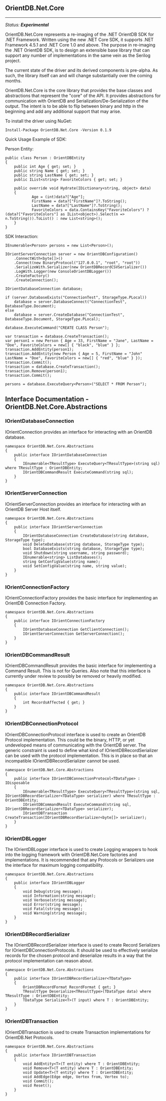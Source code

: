 ## OrientDB.Net.Core ##
---

*Status:* **_Experimental_**

OrientDB.Net.Core represents a re-imaging of the .NET OrientDB SDK for .NET Framework. Written using the new .NET Core SDK, it supports .NET Framework 4.5.1 and .NET Core 1.0 and above. The purpose in re-imaging the .NET OrientDB SDK, is to design an extensible base library that can support any number of implementations in the same vein as the Serilog project.

The current state of the driver and its derived components is pre-alpha. As such, the library itself can and will change substantially over the coming months.

OrientDB.Net.Core is the core library that provides the
base classes and abstractions that represent the "core" of the API. It provides abstractions for communication with OrientDB and Serialization/De-Serialization of the output. The intent is to be able to flip between binary and http in the beginning and add any additional support that may arise.

To install the driver using NuGet:

```
Install-Package OrientDB.Net.Core -Version 0.1.9
```

Quick Usage Example of SDK:

Person Entity:

```
public class Person : OrientDBEntity
{
    public int Age { get; set; }
    public string Name { get; set; }
    public string LastName { get; set; }
    public IList<string> FavoriteColors { get; set; }

    public override void Hydrate(IDictionary<string, object> data)
    {
            Age = (int)data?["Age"];
            FirstName = data?["FirstName"]?.ToString();
            LastName = data?["LastName"]?.ToString();
            FavoriteColors = data.ContainsKey("FavoriteColors") ? (data?["FavoriteColors"] as IList<object>).Select(n => n.ToString()).ToList() : new List<string>();
    }
}
```

SDK Interaction:

```
IEnumerable<Person> persons = new List<Person>();

IOrientServerConnection server = new OrientDBConfiguration()
    .ConnectWith<byte[]>()
    .Connect(new BinaryProtocol("127.0.0.1", "root", "root"))
    .SerializeWith.Serializer(new OrientDBRecordCSVSerializer())
    .LogWith.Logger(new ConsoleOrientDBLogger())
    .CreateFactory()
    .CreateConnection();

IOrientDatabaseConnection database;

if (server.DatabaseExists("ConnectionTest", StorageType.PLocal))
    database = server.DatabaseConnect("ConnectionTest", DatabaseType.Document);
else
    database = server.CreateDatabase("ConnectionTest", DatabaseType.Document, StorageType.PLocal);

database.ExecuteCommand("CREATE CLASS Person");

var transaction = database.CreateTransaction();
var person1 = new Person { Age = 33, FirstName = "Jane", LastName = "Doe", FavoriteColors = new[] { "black", "blue" } };
transaction.AddEntity(person1);
transaction.AddEntity(new Person { Age = 5, FirstName = "John" LastName = "Doe", FavoriteColors = new[] { "red", "blue" } });
transaction.Commit();
transaction = database.CreateTransaction();
transaction.Remove(person1);
transaction.Commit();

persons = database.ExecuteQuery<Person>("SELECT * FROM Person");    
```

## Interface Documentation - OrientDB.Net.Core.Abstractions

### IOrientDatabaseConnection

IOrientConnection provides an interface for interacting with an OrientDB database.

```
namespace OrientDB.Net.Core.Abstractions
{
    public interface IOrientDatabaseConnection
    {
        IEnumerable<TResultType> ExecuteQuery<TResultType>(string sql) where TResultType : OrientDBEntity;
        IOrientDBCommandResult ExecuteCommand(string sql);        
    }
}
```

### IOrientServerConnection

IOrientServerConnection provides an interface for interacting with an OrientDB Server Host itself.

```
namespace OrientDB.Net.Core.Abstractions
{
    public interface IOrientServerConnection
    {
        IOrientDatabaseConnection CreateDatabase(string database, StorageType type);
        void DeleteDatabase(string database, StorageType type);
        bool DatabaseExists(string database, StorageType type);
        void Shutdown(string username, string password);
        IEnumerable<string> ListDatabases();
        string GetConfigValue(string name);
        void SetConfigValue(string name, string value);
    }
}
```

### IOrientConnectionFactory

IOrientConnectionFactory provides the basic interface for implementing an OrientDB Connection Factory.

```
namespace OrientDB.Net.Core.Abstractions
{
    public interface IOrientConnectionFactory
    {
        IOrientDatabaseConnection GetClientConnection();
        IOrientServerConnection GetServerConnection();
    }
}
```

### IOrientDBCommandResult

IOrientDBCommandResult provides the basic interface for implementing a Command Result. This is not for Queries. Also note that this interface is currently under review to possibly be removed or heavily modified.

```
namespace OrientDB.Net.Core.Abstractions
{
    public interface IOrientDBCommandResult
    {
        int RecordsAffected { get; }
    }
}
```

### IOrientDBConnectionProtocol

IOrientDBConnectionProtocol<TDataType> interface is used to create an OrientDB Protocol implementation. This could be the binary, HTTP, or yet undeveloped means of communicating with the OrientDB server. The <TDataType> generic constraint is used to define what kind of IOrientDBRecordSerializer<TDataType> can be used with the protocol implementation. This is in place so that an incompatible IOrientDBRecordSerializer cannot be used.

```
namespace OrientDB.Net.Core.Abstractions
{
    public interface IOrientDBConnectionProtocol<TDataType> : IDisposable
    {
        IEnumerable<TResultType> ExecuteQuery<TResultType>(string sql, IOrientDBRecordSerializer<TDataType> serializer) where TResultType : OrientDBEntity;
        IOrientDBCommandResult ExecuteCommand(string sql, IOrientDBRecordSerializer<TDataType> serializer);
        IOrientDBTransaction CreateTransaction(IOrientDBRecordSerializer<byte[]> serializer);
    }
}
```

### IOrientDBLogger

The IOrientDBLogger interface is used to create Logging wrappers to hook into the logging framework with OrientDB.Net.Core factories and implementations. It is recommended that any Protocols or Serializers use the interface for maximum logging compatibility.

```
namespace OrientDB.Net.Core.Abstractions
{
    public interface IOrientDBLogger
    {
        void Debug(string message);
        void Information(string message);
        void Verbose(string message);
        void Error(string message);
        void Fatal(string message);
        void Warning(string message);
    }
}
```

### IOrientDBRecordSerializer

The IOrientDBRecordSerializer<TDataType> interface is used to create Record Serializers for IOrientDBConnectionProtocols. It should be used to effectively serialize records for the chosen protocol and deserialize results in a way that the protocol implementation can reason about.

```
namespace OrientDB.Net.Core.Abstractions
{
    public interface IOrientDBRecordSerializer<TDataType>
    {
        OrientDBRecordFormat RecordFormat { get; }
        TResultType Deserialize<TResultType>(TDataType data) where TResultType : OrientDBEntity;
        TDataType Serialize<T>(T input) where T : OrientDBEntity;
    }
}
```

### IOrientDBTransaction

IOrientDBTransaction is used to create Transaction implementations for OrientDB.Net Protocols.

```
namespace OrientDB.Net.Core.Abstractions
{
    public interface IOrientDBTransaction
    {
        void AddEntity<T>(T entity) where T : OrientDBEntity;
        void Remove<T>(T entity) where T : OrientDBEntity;
        void Update<T>(T entity) where T : OrientDBEntity;
        void AddEdge(Edge edge, Vertex from, Vertex to);
        void Commit();
        void Reset();
    }
}
```